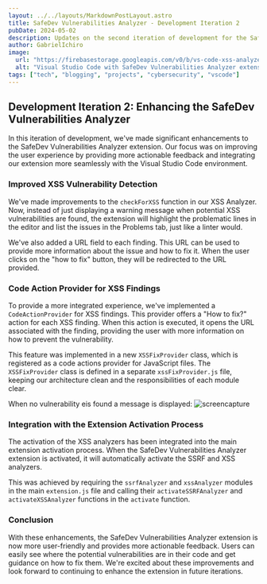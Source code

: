 ```yaml
---
layout: ../../layouts/MarkdownPostLayout.astro
title: SafeDev Vulnerabilities Analyzer - Development Iteration 2
pubDate: 2024-05-02
description: Updates on the second iteration of development for the SafeDev Vulnerabilities Analyzer extension for Visual Studio Code.
author: GabrielIchiro
image:
  url: "https://firebasestorage.googleapis.com/v0/b/vs-code-xss-analyzer.appspot.com/o/documentation%2Fimages%2F2.jpeg?alt=media&token=a4165df1-b86f-4a7d-9e57-810752f7828b"
  alt: "Visual Studio Code with SafeDev Vulnerabilities Analyzer extension"
tags: ["tech", "blogging", "projects", "cybersecurity", "vscode"]
---
```


## Development Iteration 2: Enhancing the SafeDev Vulnerabilities Analyzer

In this iteration of development, we've made significant enhancements to the SafeDev Vulnerabilities Analyzer extension. Our focus was on improving the user experience by providing more actionable feedback and integrating our extension more seamlessly with the Visual Studio Code environment.

### Improved XSS Vulnerability Detection

We've made improvements to the `checkForXSS` function in our XSS Analyzer. Now, instead of just displaying a warning message when potential XSS vulnerabilities are found, the extension will highlight the problematic lines in the editor and list the issues in the Problems tab, just like a linter would.

We've also added a URL field to each finding. This URL can be used to provide more information about the issue and how to fix it. When the user clicks on the "how to fix" button, they will be redirected to the URL provided.

### Code Action Provider for XSS Findings

To provide a more integrated experience, we've implemented a `CodeActionProvider` for XSS findings. This provider offers a "How to fix?" action for each XSS finding. When this action is executed, it opens the URL associated with the finding, providing the user with more information on how to prevent the vulnerability.

This feature was implemented in a new `XSSFixProvider` class, which is registered as a code actions provider for JavaScript files. The `XSSFixProvider` class is defined in a separate `xssFixProvider.js` file, keeping our architecture clean and the responsibilities of each module clear.

When no vulnerability eis found a message is displayed:
<img class="no-issue-found" src="https://firebasestorage.googleapis.com/v0/b/vs-code-xss-analyzer.appspot.com/o/documentation%2Fimages%2Fno-found.jpeg?alt=media&token=7d285d1e-1a56-41c4-89b4-39e50abd8b6d" alt="screencapture" />

### Integration with the Extension Activation Process

The activation of the XSS analyzers has been integrated into the main extension activation process. When the SafeDev Vulnerabilities Analyzer extension is activated, it will automatically activate the SSRF and XSS analyzers.

This was achieved by requiring the `ssrfAnalyzer` and `xssAnalyzer` modules in the main `extension.js` file and calling their `activateSSRFAnalyzer` and `activateXSSAnalyzer` functions in the `activate` function.

### Conclusion

With these enhancements, the SafeDev Vulnerabilities Analyzer extension is now more user-friendly and provides more actionable feedback. Users can easily see where the potential vulnerabilities are in their code and get guidance on how to fix them. We're excited about these improvements and look forward to continuing to enhance the extension in future iterations.
